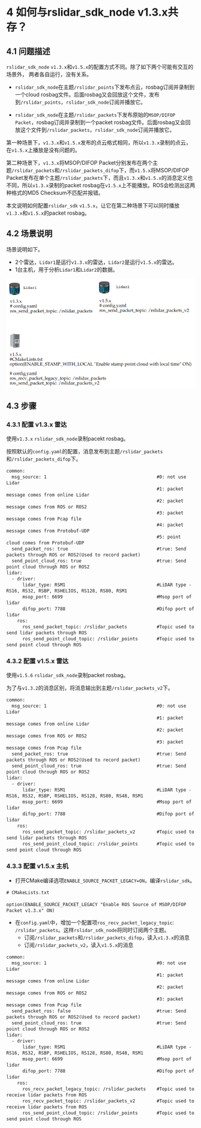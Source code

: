 # 4 如何与rslidar_sdk_node v1.3.x共存？



## 4.1 问题描述

`rslidar_sdk_node` `v1.3.x`和`v1.5.x`的配置方式不同。除了如下两个可能有交互的场景外， 两者各自运行，没有关系。

+ `rslidar_sdk_node`在主题`/rslidar_points`下发布点云，rosbag订阅并录制到一个cloud rosbag文件。后面rosbag又会回放这个文件，发布到`/rslidar_points`，`rslidar_sdk_node`订阅并播放它。

+ `rslidar_sdk_node`在主题`/rslidar_packets`下发布原始的`MSOP/DIFOP Packet`，rosbag订阅并录制到一个packet rosbag文件。后面rosbag又会回放这个文件到`/rslidar_packets`，`rslidar_sdk_node`订阅并播放它。

第一种场景下，`v1.3.x`和`v1.5.x`发布的点云格式相同，所以`v1.3.x`录制的点云，在`v1.5.x`上播放是没有问题的。

第二种场景下，`v1.3.x`将MSOP/DIFOP Packet分别发布在两个主题`/rslidar_packets`和`/rslidar_packets_difop`下，而`v1.5.x`将MSOP/DIFOP Packet发布在单个主题`/rslidar_packets`下，而且`v1.3.x`和`v1.5.x`的消息定义也不同，所以`v1.3.x`录制的packet rosbag在`v1.5.x`上不能播放。ROS会检测出这两种格式的MD5 Checksum不匹配并报错。

本文说明如何配置`rslidar_sdk` `v1.5.x`，让它在第二种场景下可以同时播放`v1.3.x`和`v1.5.x`的packet rosbag。



## 4.2 场景说明

场景说明如下。
+ 2个雷达，`Lidar1`是运行`v1.3.x`的雷达，`Lidar2`是运行`v1.5.x`的雷达。
+ 1台主机，用于分析`Lidar1`和`Lidar2`的数据。

![](./img/04_01_packet_rosbag.png)

## 4.3 步骤


### 4.3.1 配置 v1.3.x 雷达

使用`v1.3.x` `rslidar_sdk_node`录制pacekt rosbag。

按照默认的`config.yaml`的配置，消息发布到主题`/rslidar_packets`和`/rslidar_packets_difop`下。

```
common:
  msg_source: 1                                         #0: not use Lidar
                                                        #1: packet message comes from online Lidar
                                                        #2: packet message comes from ROS or ROS2
                                                        #3: packet message comes from Pcap file
                                                        #4: packet message comes from Protobuf-UDP
                                                        #5: point cloud comes from Protobuf-UDP
  send_packet_ros: true                                 #true: Send packets through ROS or ROS2(Used to record packet)
  send_point_cloud_ros: true                            #true: Send point cloud through ROS or ROS2
lidar:
  - driver:
      lidar_type: RSM1                                  #LiDAR type - RS16, RS32, RSBP, RSHELIOS, RS128, RS80, RSM1
      msop_port: 6699                                   #Msop port of lidar
      difop_port: 7788                                  #Difop port of lidar
    ros:
      ros_send_packet_topic: /rslidar_packets           #Topic used to send lidar packets through ROS
      ros_send_point_cloud_topic: /rslidar_points       #Topic used to send point cloud through ROS
```

### 4.3.2 配置 v1.5.x 雷达

使用`v1.5.6` `rslidar_sdk_node`录制packet rosbag。

为了与`v1.3.2`的消息区别，将消息输出到主题`/rslidar_packets_v2`下。

```
common:
  msg_source: 1                                         #0: not use Lidar
                                                        #1: packet message comes from online Lidar
                                                        #2: packet message comes from ROS or ROS2
                                                        #3: packet message comes from Pcap file
  send_packet_ros: true                                 #true: Send packets through ROS or ROS2(Used to record packet)
  send_point_cloud_ros: true                            #true: Send point cloud through ROS or ROS2
lidar:
  - driver:
      lidar_type: RSM1                                  #LiDAR type - RS16, RS32, RSBP, RSHELIOS, RS128, RS80, RS48, RSM1
      msop_port: 6699                                   #Msop port of lidar
      difop_port: 7788                                  #Difop port of lidar
    ros:
      ros_send_packet_topic: /rslidar_packets_v2        #Topic used to send lidar packets through ROS
      ros_send_point_cloud_topic: /rslidar_points       #Topic used to send point cloud through ROS
```


### 4.3.3 配置 v1.5.x 主机

+ 打开CMake编译选项`ENABLE_SOURCE_PACKET_LEGACY=ON`，编译`rslidar_sdk`。

```
# CMakeLists.txt

option(ENABLE_SOURCE_PACKET_LEGACY "Enable ROS Source of MSOP/DIFOP Packet v1.3.x" ON)
```

+ 在`config.yaml`中，增加一个配置项`ros_recv_packet_legacy_topic`: `/rslidar_packets`。这样`rslidar_sdk_node`将同时订阅两个主题。
  + 订阅`/rslidar_packets`和`/rslidar_packets_difop`，读入`v1.3.x`的消息
  + 订阅`/rslidar_packets_v2`，读入`v1.5.x`的消息

```
common:
  msg_source: 1                                         #0: not use Lidar
                                                        #1: packet message comes from online Lidar
                                                        #2: packet message comes from ROS or ROS2
                                                        #3: packet message comes from Pcap file
  send_packet_ros: false                                #true: Send packets through ROS or ROS2(Used to record packet)
  send_point_cloud_ros: true                            #true: Send point cloud through ROS or ROS2
lidar:
  - driver:
      lidar_type: RSM1                                  #LiDAR type - RS16, RS32, RSBP, RSHELIOS, RS128, RS80, RS48, RSM1
      msop_port: 6699                                   #Msop port of lidar
      difop_port: 7788                                  #Difop port of lidar
    ros:
      ros_recv_packet_legacy_topic: /rslidar_packets    #Topic used to receive lidar packets from ROS
      ros_recv_packet_topic: /rslidar_packets_v2        #Topic used to receive lidar packets from ROS
      ros_send_point_cloud_topic: /rslidar_points       #Topic used to send point cloud through ROS
```

